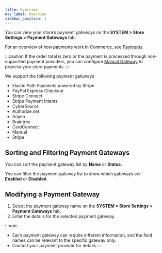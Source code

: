 ```yaml
---
title: Overview
nav_label: Overview
sidebar_position: 1
---
```


You can view your store’s payment gateways on the **SYSTEM > Store Settings > Payment Gateways** tab.

For an overview of how payments work in Commerce, see [Payments](/docs/api/carts/payments).

:::caution
If the order total is zero or the payment is processed through non-supported payment providers, you can configure [Manual Gateway](/docs/api/payments/update-manual-gateway) to process your store payments.
:::

We support the following payment gateways:

- Elastic Path Payments powered by Stripe
- PayPal Express Checkout
- Stripe Connect
- Stripe Payment Intents
- CyberSource
- Authorize.net
- Adyen
- Braintree
- CardConnect
- Manual
- Stripe

## Sorting and Filtering Payment Gateways

You can sort the payment gateway list by **Name** or **Status**.

You can filter the payment gateway list to show which gateways are **Enabled** or **Disabled**.

## Modifying a Payment Gateway

1. Select the payment gateway name on the **SYSTEM > Store Settings > Payment Gateways** tab.
1. Enter the details for the selected payment gateway.

:::note
- Each payment gateway can require different information, and the field names can be relevant to the specific gateway only.
- Contact your payment provider for details.
:::
